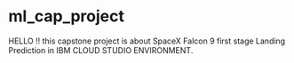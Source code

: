 # ml_cap_project

HELLO !!
this capstone project is about SpaceX Falcon 9 first stage Landing Prediction in IBM CLOUD STUDIO ENVIRONMENT.
